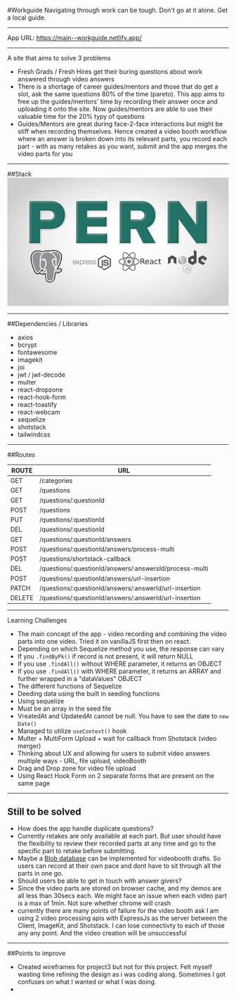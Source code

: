 #Workguide
Navigating through work can be tough.
Don't go at it alone. Get a local guide.
___
App URL: https://main--workguide.netlify.app/
___
A site that aims to solve 3 problems
- Fresh Grads / Fresh Hires get their buring questions about work answered through video answers
- There is a shortage of career guides/mentors and those that do get a slot, ask the same questions 80% of the time (pareto). This app aims to free up the guides/mentors' time by recording their answer once and uploading it onto the site. Now guides/mentors are able to use their valuable time for the 20% typy of questions
- Guides/Mentors are great during face-2-face interactions but might be stiff when recording themselves. Hence created a video booth workflow where an answer is broken down into its relevant parts, you record each part - with as many retakes as you want, submit and the app merges the video parts for you
___
##Stack
![login-page](./PERN.png)
___
##Dependencies / Libraries
- axios
- bcrypt
- fontawesome
- imagekit
- joi
- jwt / jwt-decode
- multer
- react-dropzone
- react-hook-form
- react-toastify
- react-webcam
- sequelize
- shotstack
- tailwindcss
___
##Routes

| ROUTE  | URL                                                     |
|--------|---------------------------------------------------------|
| GET    | /categories                                             |
| GET    | /questions                                              |
| GET    | /questions/:questionId                                  |
| POST   | /questions                                              |
| PUT    | /questions/:questionId                                  |
| DEL    | /questions/:questionId                                  |
| GET    | /questions/:questionId/answers                          |
| POST   | /questions/:questionId/answers/process-multi            |
| POST   | /questions/shortstack-callback                          |
| DEL    | /questions/:questionId/answers/:answersId/process-multi |
| POST   | /questions/:questionId/answers/url-insertion            |
| PATCH  | /questions/:questionId/answers/:answerId/url-insertion  |
| DELETE | /questions/:questionId/answers/:answerId/url-insertion  |
___
Learning Challenges
- The main concept of the app - video recording and combining the video parts into one video. Tried it on vanillaJS first then on react.
- Depending on which Sequelize method you use, the response can vary
- If you `.findByPk()` if record is not present, it will return NULL
- If you use `.findAll()` without WHERE parameter, it returns an OBJECT
- If you use `.findAll()` with WHERE parameter, it returns an ARRAY and further wrapped in a "dataValues" OBJECT
- The different functions of Sequelize
- Deeding data using the built in seeding functions
- Using sequelize
- Must be an array in the seed file
- VreatedAt and UpdatedAt cannot be null. You have to see the date to `new Date()`
- Managed to utilize `useContext()` hook
- Multer + MultiForm Upload + wait for callback from Shotstack (video merger)
- Thinking about UX and allowing for users to submit video answers multiple ways - URL, file upload, videoBooth
- Drag and Drop zone for video file upload
- Using React Hook Form on 2 separate forms that are present on the same page
___
## Still to be solved
- How does the app handle duplicate questions?
- Currently retakes are only available at each part. But user should have the flexibility to review their recorded parts at any time and go to the specific part to retake before submitting.
- Maybe a [Blob database](https://azure.microsoft.com/en-gb/products/storage/blobs/?&ef_id=CjwKCAjw8JKbBhBYEiwAs3sxN3dnObSXFjqeAK3FBYWWvLyqsi_TVXSsWmOqP8iDdoRaw-nHZlI5yxoCj_oQAvD_BwE:G:s&OCID=AIDcmm9uk3nhei_SEM_CjwKCAjw8JKbBhBYEiwAs3sxN3dnObSXFjqeAK3FBYWWvLyqsi_TVXSsWmOqP8iDdoRaw-nHZlI5yxoCj_oQAvD_BwE:G:s&gclid=CjwKCAjw8JKbBhBYEiwAs3sxN3dnObSXFjqeAK3FBYWWvLyqsi_TVXSsWmOqP8iDdoRaw-nHZlI5yxoCj_oQAvD_BwE) can be implemented for videobooth drafts. So users can record at their own pace and dont have to sit through all the parts in one go.
- Should users be able to get in touch with answer givers?
- Since the video parts are stored on browser cache, and my demos are all less than 30secs each. We might face an issue when each video part is a max of 1min. Not sure whether chrome will crash
- currently there are many points of failure for the video booth ask I am using 2 video processing apis with ExpressJs as the server between the Client, ImageKit, and Shotstack. I can lose connectivty to each of those any any point. And the video creation will be unsuccessful
___
##Points to improve
- Created wireframes for project3 but not for this project. Felt myself wasting time refining the design as i was coding along. Sometimes I got confuses on what I wanted or what I was doing.
- 
